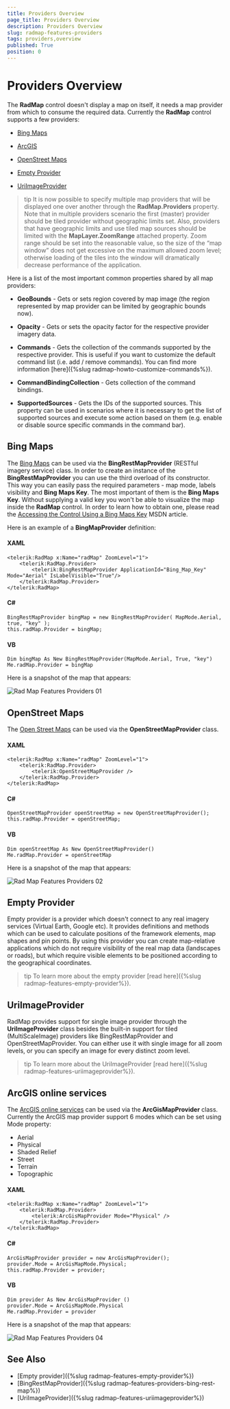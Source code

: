 ```yaml
---
title: Providers Overview
page_title: Providers Overview
description: Providers Overview
slug: radmap-features-providers
tags: providers,overview
published: True
position: 0
---
```


# Providers Overview

The __RadMap__ control doesn't display a map on itself, it needs a map provider from which to consume the required data. Currently the __RadMap__ control supports a few providers:      

* [Bing Maps](#bing-maps)

* [ArcGIS](#arcgis-online-services)

* [OpenStreet Maps](#openstreet-maps)

* [Empty Provider](#empty-provider)

* [UriImageProvider](#uriimageprovider)

>tip It is now possible to specify multiple map providers that will be displayed one over another through the __RadMap.Providers__ property. Note that in multiple providers scenario the first (master) provider should be tiled provider without geographic limits set. Also, providers that have geographic limits and use tiled map sources should be limited with the __MapLayer.ZoomRange__ attached property. Zoom range should be set into the reasonable value, so the size of the “map window” does not get excessive on the maximum allowed zoom level; otherwise loading of the tiles into the window will dramatically decrease performance of the application.        

Here is a list of the most important common properties shared by all map providers:

* __GeoBounds__ - Gets or sets region covered by map image (the region represented by map provider can be limited by geographic bounds now).          

* __Opacity__ - Gets or sets the opacity factor for the respective provider imagery data.          

* __Commands__ - Gets the collection of the commands supported by the respective provider. This is useful if you want to customize the default command list (i.e. add / remove commands). You can find more information [here]({%slug radmap-howto-customize-commands%}).          

* __CommandBindingCollection__ - Gets collection of the command bindings.          

* __SupportedSources__ - Gets the IDs of the supported sources. This property can be used in scenarios where it is necessary to get the list of supported sources and execute some action based on them (e.g. enable or disable source specific commands in the command bar).

## Bing Maps

The [Bing Maps](http://www.bing.com/maps/) can be used via the __BingRestMapProvider__ (RESTful imagery service) class. In order to create an instance of the __BingRestMapProvider__ you can use the third overload of its constructor. This way you can easily pass the required parameters - map mode, labels visibility and __Bing Maps Key__. The most important of them is the __Bing Maps Key__. Without supplying a valid key you won't be able to visualize the map inside the __RadMap__ control. In order to learn how to obtain one, please read the [Accessing the Control Using a Bing Maps Key](http://msdn.microsoft.com/en-us/library/ee681900.aspx) MSDN article.

Here is an example of a __BingMapProvider__ definition:        

#### __XAML__
	<telerik:RadMap x:Name="radMap" ZoomLevel="1">
		<telerik:RadMap.Provider>
			<telerik:BingRestMapProvider ApplicationId="Bing_Map_Key" Mode="Aerial" IsLabelVisible="True"/>
		</telerik:RadMap.Provider>
	</telerik:RadMap>

#### __C#__
	BingRestMapProvider bingMap = new BingRestMapProvider( MapMode.Aerial, true, "key" );
	this.radMap.Provider = bingMap;

#### __VB__
	Dim bingMap As New BingRestMapProvider(MapMode.Aerial, True, "key")
	Me.radMap.Provider = bingMap

Here is a snapshot of the map that appears:

![Rad Map Features Providers 01](images/RadMap_Features_Providers_01.png)

## OpenStreet Maps

The [Open Street Maps](http://www.openstreetmap.org/) can be used via the __OpenStreetMapProvider__ class.         

#### __XAML__
	<telerik:RadMap x:Name="radMap" ZoomLevel="1">
		<telerik:RadMap.Provider>
			<telerik:OpenStreetMapProvider />
		</telerik:RadMap.Provider>
	</telerik:RadMap>

#### __C#__
	OpenStreetMapProvider openStreetMap = new OpenStreetMapProvider();
	this.radMap.Provider = openStreetMap;
	
#### __VB__
	Dim openStreetMap As New OpenStreetMapProvider()
	Me.radMap.Provider = openStreetMap

Here is a snapshot of the map that appears:

![Rad Map Features Providers 02](images/RadMap_Features_Providers_02.png)

## Empty Provider

Empty provider is a provider which doesn't connect to any real imagery services (Virtual Earth, Google etc). It provides definitions and methods which can be used to calculate positions of the framework elements, map shapes and pin points. By using this provider you can create map-relative applications which do not require visibility of the real map data (landscapes or roads), but which require visible elements to be positioned according to the geographical coordinates.

>tip To learn more about the empty provider [read here]({%slug radmap-features-empty-provider%}).        

## UriImageProvider

RadMap provides support for single image provider through the __UriImageProvider__ class besides the built-in support for tiled (MultiScaleImage) providers like BingRestMapProvider and OpenStreetMapProvider. You can either use it with single image for all zoom levels, or you can specify an image for every distinct zoom level.        

>tip To learn more about the UriImageProvider [read here]({%slug radmap-features-uriimageprovider%}).   

## ArcGIS online services

The [ArcGIS online services](http://www.esri.com/software/arcgis/arcgisonline/maps/maps-and-map-layers) can be used via the __ArcGisMapProvider__ class. Currently the ArcGIS map provider support 6 modes which can be set using Mode property:        

* Aerial
* Physical
* Shaded Relief
* Street
* Terrain
* Topographic

#### __XAML__
	<telerik:RadMap x:Name="radMap" ZoomLevel="1">
		<telerik:RadMap.Provider>
			<telerik:ArcGisMapProvider Mode="Physical" />
		</telerik:RadMap.Provider>
	</telerik:RadMap>

#### __C#__
	ArcGisMapProvider provider = new ArcGisMapProvider();
	provider.Mode = ArcGisMapMode.Physical;
	this.radMap.Provider = provider;

#### __VB__
	Dim provider As New ArcGisMapProvider ()
	provider.Mode = ArcGisMapMode.Physical
	Me.radMap.Provider = provider

Here is a snapshot of the map that appears:

![Rad Map Features Providers 04](images/RadMap_Features_Providers_04.png)

## See Also
 * [Empty provider]({%slug radmap-features-empty-provider%})
 * [BingRestMapProvider]({%slug radmap-features-providers-bing-rest-map%}) 
 * [UriImageProvider]({%slug radmap-features-uriimageprovider%})

